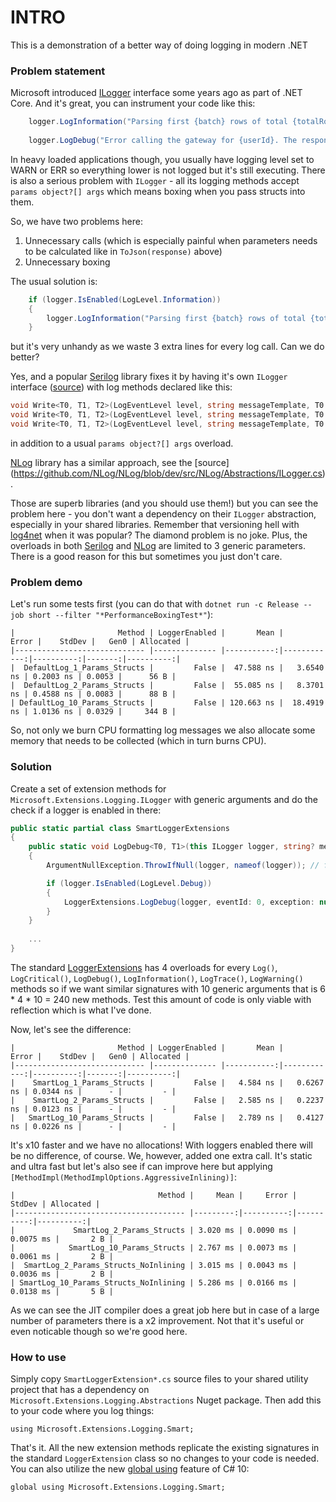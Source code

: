 # INTRO #

This is a demonstration of a better way of doing logging in modern .NET

### Problem statement ###

Microsoft introduced [ILogger](https://learn.microsoft.com/en-us/dotnet/api/microsoft.extensions.logging.ilogger) interface some years ago as part of .NET Core. And it's great, you can instrument your code like this:
```csharp
    logger.LogInformation("Parsing first {batch} rows of total {totalRows}...", batchSize, input.RecordCount);
	
    logger.LogDebug("Error calling the gateway for {userId}. The response was: {response}.", user.Id, ToJson(response));
```

In heavy loaded applications though, you usually have logging level set to WARN or ERR so everything lower is not logged but it's still executing.
There is also a serious problem with `ILogger` - all its logging methods accept `params object?[] args` which means boxing when you pass structs into them.

So, we have two problems here:
 1. Unnecessary calls (which is especially painful when parameters needs to be calculated like in `ToJson(response)` above)
 2. Unnecessary boxing

The usual solution is:
```csharp
    if (logger.IsEnabled(LogLevel.Information))
    {
        logger.LogInformation("Parsing first {batch} rows of total {totalRows}...", batchSize, input.RecordCount);
    }
```

but it's very unhandy as we waste 3 extra lines for every log call. Can we do better?

Yes, and a popular [Serilog](https://serilog.net/) library fixes it by having it's own `ILogger` interface ([source](https://github.com/serilog/serilog/blob/dev/src/Serilog/ILogger.cs)) with log methods declared like this:

```csharp
void Write<T0, T1, T2>(LogEventLevel level, string messageTemplate, T0 propertyValue0)
void Write<T0, T1, T2>(LogEventLevel level, string messageTemplate, T0 propertyValue0, T1 propertyValue1)
void Write<T0, T1, T2>(LogEventLevel level, string messageTemplate, T0 propertyValue0, T1 propertyValue1, T2 propertyValue2)
```

in addition to a usual `params object?[] args` overload.

[NLog](https://nlog-project.org/) library has a similar approach, see the [source] (https://github.com/NLog/NLog/blob/dev/src/NLog/Abstractions/ILogger.cs).

Those are superb libraries (and you should use them!) but you can see the problem here - you don't want a dependency on their `ILogger` abstraction, especially in your shared libraries. Remember that versioning hell with [log4net](https://logging.apache.org/log4net/) when it was popular? The diamond problem is no joke. Plus, the overloads in both [Serilog](https://serilog.net/) and [NLog](https://nlog-project.org/) are limited to 3 generic parameters. There is a good reason for this but sometimes you just don't care.

### Problem demo ###

Let's run some tests first (you can do that with `dotnet run -c Release --job short --filter "*PerformanceBoxingTest*"`):
```
|                       Method | LoggerEnabled |       Mean |       Error |    StdDev |   Gen0 | Allocated |
|----------------------------- |-------------- |-----------:|------------:|----------:|-------:|----------:|
|  DefaultLog_1_Params_Structs |         False |  47.588 ns |   3.6540 ns | 0.2003 ns | 0.0053 |      56 B |
|  DefaultLog_2_Params_Structs |         False |  55.085 ns |   8.3701 ns | 0.4588 ns | 0.0083 |      88 B |
| DefaultLog_10_Params_Structs |         False | 120.663 ns |  18.4919 ns | 1.0136 ns | 0.0329 |     344 B |
```

So, not only we burn CPU formatting log messages we also allocate some memory that needs to be collected (which in turn burns CPU).

### Solution ###

Create a set of extension methods for `Microsoft.Extensions.Logging.ILogger` with generic arguments and do the check if a logger is enabled in there:

```csharp
public static partial class SmartLoggerExtensions
{
	public static void LogDebug<T0, T1>(this ILogger logger, string? message, T0 arg0, T1 arg1)
	{
		ArgumentNullException.ThrowIfNull(logger, nameof(logger)); // fail fast

		if (logger.IsEnabled(LogLevel.Debug))
		{
			LoggerExtensions.LogDebug(logger, eventId: 0, exception: null, message, arg0, arg1); // forward to the standard implementation
		}
	}
	
	...
}
```

The standard [LoggerExtensions](https://github.com/dotnet/runtime/blob/main/src/libraries/Microsoft.Extensions.Logging.Abstractions/src/LoggerExtensions.cs) has 4 overloads for every `Log()`, `LogCritical()`, `LogDebug()`, `LogInformation()`, `LogTrace()`, `LogWarning()` methods so if we want similar signatures with 10 generic arguments that is 6 * 4 * 10 = 240 new methods. Test this amount of code is only viable with reflection which is what I've done.

Now, let's see the difference:
```
|                       Method | LoggerEnabled |       Mean |       Error |    StdDev |   Gen0 | Allocated |
|----------------------------- |-------------- |-----------:|------------:|----------:|-------:|----------:|
|    SmartLog_1_Params_Structs |         False |   4.584 ns |   0.6267 ns | 0.0344 ns |      - |         - |
|    SmartLog_2_Params_Structs |         False |   2.585 ns |   0.2237 ns | 0.0123 ns |      - |         - |
|   SmartLog_10_Params_Structs |         False |   2.789 ns |   0.4127 ns | 0.0226 ns |      - |         - |
```

It's x10 faster and we have no allocations! With loggers enabled there will be no difference, of course. We, however, added one extra call. It's static and ultra fast but let's also see if can improve here but applying `[MethodImpl(MethodImplOptions.AggressiveInlining)]`:

```
|                                Method |     Mean |     Error |    StdDev | Allocated |
|-------------------------------------- |---------:|----------:|----------:|----------:|
|             SmartLog_2_Params_Structs | 3.020 ms | 0.0090 ms | 0.0075 ms |       2 B |
|            SmartLog_10_Params_Structs | 2.767 ms | 0.0073 ms | 0.0061 ms |       2 B |
|  SmartLog_2_Params_Structs_NoInlining | 3.015 ms | 0.0043 ms | 0.0036 ms |       2 B |
| SmartLog_10_Params_Structs_NoInlining | 5.286 ms | 0.0166 ms | 0.0138 ms |       5 B |
```

As we can see the JIT compiler does a great job here but in case of a large number of parameters there is a x2 improvement. Not that it's useful or even noticable though so we're good here.

### How to use ###

Simply copy `SmartLoggerExtension*.cs` source files to your shared utility project that has a dependency on `Microsoft.Extensions.Logging.Abstractions` Nuget package. Then add this to your code where you log things:
```
using Microsoft.Extensions.Logging.Smart;
```

That's it. All the new extension methods replicate the existing signatures in the standard `LoggerExtension` class so no changes to your code is needed. You can also utilize the new [global using](https://learn.microsoft.com/en-us/dotnet/csharp/language-reference/proposals/csharp-10.0/globalusingdirective) feature of C# 10:
```
global using Microsoft.Extensions.Logging.Smart;
```


